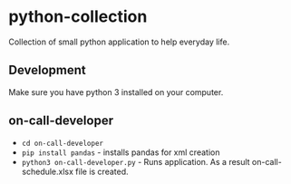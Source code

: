 # python-collection

Collection of small python application to help everyday life.

## Development

Make sure you have python 3 installed on your computer.

## on-call-developer

- `cd on-call-developer`
- `pip install pandas` - installs pandas for xml creation
- `python3 on-call-developer.py` - Runs application. As a result on-call-schedule.xlsx file is created.
